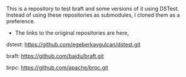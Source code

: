This is a repository to test braft and some versions of it using DSTest.
Instead of using these repositories as submodules, I cloned them as a preference. 

- The links to the oriiginal repositories are here,

dstest: https://github.com/egeberkaygulcan/dstest.git

braft: https://github.com/baidu/braft.git

brpc: https://github.com/apache/brpc.git
